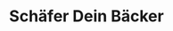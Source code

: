 ---
title: "Schäfer Dein Bäcker"
url: /koeln/schaefer-dein-baecker-siegburger-strasse/
shop: Bäckerei
---